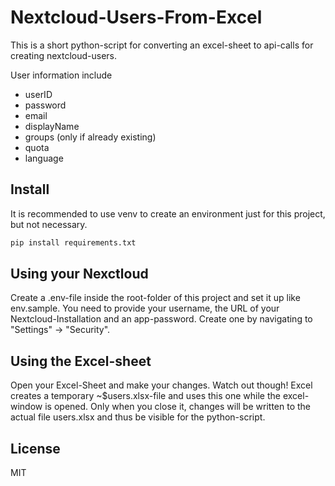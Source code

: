 # Nextcloud-Users-From-Excel

This is a short python-script for converting an excel-sheet to api-calls for creating nextcloud-users.

User information include
- userID
- password
- email
- displayName
- groups (only if already existing)
- quota
- language

## Install
It is recommended to use venv to create an environment just for this project, but not necessary.

```sh
pip install requirements.txt
```

## Using your Nexctloud

Create a .env-file inside the root-folder of this project and set it up like env.sample.
You need to provide your username, the URL of your Nextcloud-Installation and an app-password.
Create one by navigating to "Settings" -> "Security".

## Using the Excel-sheet

Open your Excel-Sheet and make your changes. Watch out though! Excel creates a temporary ~$users.xlsx-file and uses this one while the excel-window is opened. Only when you close it, changes will be written to the actual file users.xlsx and thus be visible for the python-script.

## License
MIT
